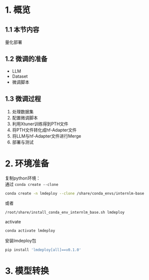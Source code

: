 # 1. 概览

## 1.1 本节内容
量化部署

## 1.2 微调的准备
+ LLM
+ Dataset
+ 微调脚本

## 1.3 微调过程
1. 处理数据集
2. 配置微调脚本
2. 利用Xtuner训练得到PTH文件
3. 将PTH文件转化成hf-Adapter文件
4. 将LLM与hf-Adapter文件进行Merge
5. 部署与测试

# 2. 环境准备
复制python环境：  
通过 `conda create --clone`
```bash
conda create -n lmdeploy --clone /share/conda_envs/internlm-base
```
或者
```bash
/root/share/install_conda_env_internlm_base.sh lmdeploy
```
activate
```bash
conda activate lmdeploy
```
安装lmdeploy包
```bash
pip install 'lmdeploy[all]==v0.1.0'
```

# 3. 模型转换
